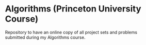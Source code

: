 # Algorithms (Princeton University Course)

Repository to have an online copy of all project sets and problems submitted during my Algorithms course.
